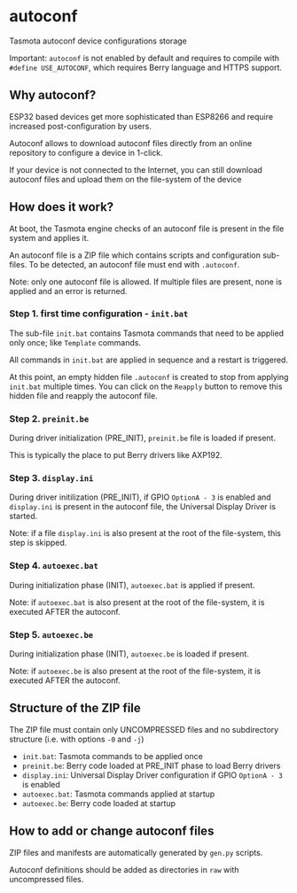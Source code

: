 # autoconf
Tasmota autoconf device configurations storage

Important: `autoconf` is not enabled by default and requires to compile with `#define USE_AUTOCONF`, which requires Berry language and HTTPS support.

## Why autoconf?

ESP32 based devices get more sophisticated than ESP8266 and require increased post-configuration by users.

Autoconf allows to download autoconf files directly from an online repository to configure a device in 1-click.

If your device is not connected to the Internet, you can still download autoconf files and upload them on the file-system of the device

## How does it work?

At boot, the Tasmota engine checks of an autoconf file is present in the file system and applies it.

An autoconf file is a ZIP file which contains scripts and configuration sub-files. To be detected, an autoconf file must end with `.autoconf`.

Note: only one autoconf file is allowed. If multiple files are present, none is applied and an error is returned.

### Step 1. first time configuration - `init.bat`
The sub-file `init.bat` contains Tasmota commands that need to be applied only once; like `Template` commands.

All commands in `init.bat` are applied in sequence and a restart is triggered.

At this point, an empty hidden file `.autoconf` is created to stop from applying `init.bat` multiple times. You can click on the `Reapply` button to remove this hidden file and reapply the autoconf file.

### Step 2. `preinit.be`
During driver initialization (PRE\_INIT), `preinit.be` file is loaded if present.

This is typically the place to put Berry drivers like AXP192.

### Step 3. `display.ini`
During driver initilization (PRE\_INIT), if GPIO `OptionA - 3` is enabled and `display.ini` is present in the autoconf file, the Universal Display Driver is started.

Note: if a file `display.ini` is also present at the root of the file-system, this step is skipped.

### Step 4. `autoexec.bat`
During initialization phase (INIT), `autoexec.bat` is applied if present.

Note: if `autoexec.bat` is also present at the root of the file-system, it is executed AFTER the autoconf.

### Step 5. `autoexec.be`
During initialization phase (INIT), `autoexec.be` is loaded if present.

Note: if `autoexec.be` is also present at the root of the file-system, it is executed AFTER the autoconf.

## Structure of the ZIP file
The ZIP file must contain only UNCOMPRESSED files and no subdirectory structure (i.e. with options `-0` and `-j`)

- `init.bat`: Tasmota commands to be applied once
- `preinit.be`: Berry code loaded at PRE\_INIT phase to load Berry drivers
- `display.ini`: Universal Display Driver configuration if GPIO `OptionA - 3` is enabled
- `autoexec.bat`: Tasmota commands applied at startup
- `autoexec.be`: Berry code loaded at startup

## How to add or change autoconf files

ZIP files and manifests are automatically generated by `gen.py` scripts.

Autoconf definitions should be added as directories in `raw` with uncompressed files.
